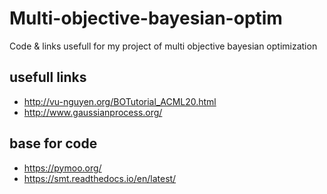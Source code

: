 # Multi-objective-bayesian-optim
Code &amp; links usefull for my project of multi objective bayesian optimization


## usefull links

- http://vu-nguyen.org/BOTutorial_ACML20.html
- http://www.gaussianprocess.org/

## base for code
- https://pymoo.org/
- https://smt.readthedocs.io/en/latest/
